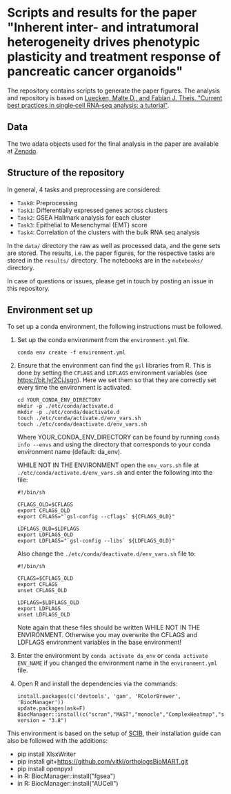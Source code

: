 # Scripts and results for the paper "Inherent inter- and intratumoral heterogeneity drives phenotypic plasticity and treatment response of pancreatic cancer organoids"

The repository contains scripts to generate the paper figures. The analysis and repository is based on [Luecken, Malte D., and Fabian J. Theis. "Current best practices in single‐cell RNA‐seq analysis: a tutorial"](https://github.com/theislab/single-cell-tutorial).

## Data

The two adata objects used for the final analysis in the paper are available at [Zenodo](https://zenodo.org/records/10666382).

## Structure of the repository

In general, 4 tasks and preprocessing are considered:

- `Task0`: Preprocessing
- `Task1`: Differentially expressed genes across clusters
- `Task2`: GSEA Hallmark analysis for each cluster
- `Task3`: Epithelial to Mesenchymal (EMT) score
- `Task4`: Correlation of the clusters with the bulk RNA seq analysis

In the `data/` directory the raw as well as processed data, and the gene sets are stored.
The results, i.e. the paper figures, for the respective tasks are stored in the `results/` directory.
The notebooks are in the `notebooks/` directory.

In case of questions or issues, please get in touch by posting an issue in this repository.

## Environment set up

To set up a conda environment, the following instructions must be followed.

1. Set up the conda environment from the `environment.yml` file.

    ```
    conda env create -f environment.yml
    ```

2. Ensure that the environment can find the `gsl` libraries from R. This is done by setting the `CFLAGS` and `LDFLAGS` environment variables (see https://bit.ly/2CjJsgn). Here we set them so that they are correctly set every time the environment is activated.

    ```
    cd YOUR_CONDA_ENV_DIRECTORY
    mkdir -p ./etc/conda/activate.d
    mkdir -p ./etc/conda/deactivate.d
    touch ./etc/conda/activate.d/env_vars.sh
    touch ./etc/conda/deactivate.d/env_vars.sh
    ```

    Where YOUR_CONDA_ENV_DIRECTORY can be found by running `conda info --envs` and using the directory that corresponds to your conda environment name (default: da_env).

    WHILE NOT IN THE ENVIRONMENT open the `env_vars.sh` file at `./etc/conda/activate.d/env_vars.sh` and enter the following into the file:

    ```
    #!/bin/sh
    
    CFLAGS_OLD=$CFLAGS
    export CFLAGS_OLD
    export CFLAGS="`gsl-config --cflags` ${CFLAGS_OLD}"
     
    LDFLAGS_OLD=$LDFLAGS
    export LDFLAGS_OLD
    export LDFLAGS="`gsl-config --libs` ${LDFLAGS_OLD}"
    ```
    
    Also change the `./etc/conda/deactivate.d/env_vars.sh` file to:

    ```
    #!/bin/sh
     
    CFLAGS=$CFLAGS_OLD
    export CFLAGS
    unset CFLAGS_OLD
     
    LDFLAGS=$LDFLAGS_OLD
    export LDFLAGS
    unset LDFLAGS_OLD
    ```
    
    Note again that these files should be written WHILE NOT IN THE ENVIRONMENT. Otherwise you may overwrite the CFLAGS and LDFLAGS environment variables in the base environment!

3. Enter the environment by `conda activate da_env` or `conda activate ENV_NAME` if you changed the environment name in the `environment.yml` file.

4. Open R and install the dependencies via the commands:

    ```
    install.packages(c('devtools', 'gam', 'RColorBrewer', 'BiocManager'))
    update.packages(ask=F)
    BiocManager::install(c("scran","MAST","monocle","ComplexHeatmap","slingshot"), version = "3.8")
    ```
   
This environment is based on the setup of [SCIB](https://github.com/theislab/scib-pipeline), their installation guide can also be followed with the additions:
- pip install XlsxWriter
- pip install git+https://github.com/vitkl/orthologsBioMART.git
- pip install openpyxl
- in R: BiocManager::install("fgsea")
- in R: BiocManager::install("AUCell")


